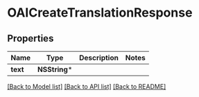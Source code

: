 # OAICreateTranslationResponse

## Properties
Name | Type | Description | Notes
------------ | ------------- | ------------- | -------------
**text** | **NSString*** |  | 

[[Back to Model list]](../README.md#documentation-for-models) [[Back to API list]](../README.md#documentation-for-api-endpoints) [[Back to README]](../README.md)


